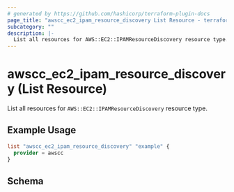 ```yaml
---
# generated by https://github.com/hashicorp/terraform-plugin-docs
page_title: "awscc_ec2_ipam_resource_discovery List Resource - terraform-provider-awscc"
subcategory: ""
description: |-
  List all resources for AWS::EC2::IPAMResourceDiscovery resource type.
---
```


# awscc_ec2_ipam_resource_discovery (List Resource)

List all resources for `AWS::EC2::IPAMResourceDiscovery` resource type.

## Example Usage

```terraform
list "awscc_ec2_ipam_resource_discovery" "example" {
  provider = awscc
}
```

<!-- schema generated by tfplugindocs -->
## Schema

